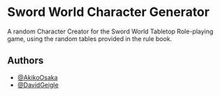 
# Sword World Character Generator

A random Character Creator for the Sword World Tabletop Role-playing game, using the random tables provided in the rule book.

## Authors

- [@AkikoOsaka](https://github.com/AkikoOsaka)
- [@DavidGeigle](https://github.com/DavidGeigle)

